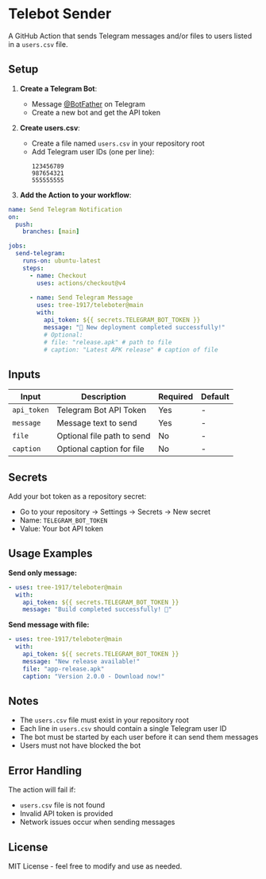 # Telebot Sender

A GitHub Action that sends Telegram messages and/or files to users listed in a `users.csv` file.

## Setup

1. **Create a Telegram Bot**:
   - Message [@BotFather](https://t.me/BotFather) on Telegram
   - Create a new bot and get the API token

2. **Create users.csv**:
   - Create a file named `users.csv` in your repository root
   - Add Telegram user IDs (one per line):
     ```
     123456789
     987654321
     555555555
     ```

3. **Add the Action to your workflow**:

```yaml
name: Send Telegram Notification
on:
  push:
    branches: [main]

jobs:
  send-telegram:
    runs-on: ubuntu-latest
    steps:
      - name: Checkout
        uses: actions/checkout@v4
        
      - name: Send Telegram Message
        uses: tree-1917/teleboter@main
        with:
          api_token: ${{ secrets.TELEGRAM_BOT_TOKEN }}
          message: "🚀 New deployment completed successfully!"
          # Optional:
          # file: "release.apk" # path to file 
          # caption: "Latest APK release" # caption of file 
```

## Inputs

| Input | Description | Required | Default |
|-------|-------------|----------|---------|
| `api_token` | Telegram Bot API Token | Yes | - |
| `message` | Message text to send | Yes | - |
| `file` | Optional file path to send | No | - |
| `caption` | Optional caption for file | No | - |

## Secrets

Add your bot token as a repository secret:
- Go to your repository → Settings → Secrets → New secret
- Name: `TELEGRAM_BOT_TOKEN`
- Value: Your bot API token

## Usage Examples

**Send only message:**
```yaml
- uses: tree-1917/teleboter@main
  with:
    api_token: ${{ secrets.TELEGRAM_BOT_TOKEN }}
    message: "Build completed successfully! 🎉"
```

**Send message with file:**
```yaml
- uses: tree-1917/teleboter@main
  with:
    api_token: ${{ secrets.TELEGRAM_BOT_TOKEN }}
    message: "New release available!"
    file: "app-release.apk"
    caption: "Version 2.0.0 - Download now!"
```

## Notes

- The `users.csv` file must exist in your repository root
- Each line in `users.csv` should contain a single Telegram user ID
- The bot must be started by each user before it can send them messages
- Users must not have blocked the bot

## Error Handling

The action will fail if:
- `users.csv` file is not found
- Invalid API token is provided
- Network issues occur when sending messages

## License

MIT License - feel free to modify and use as needed.
